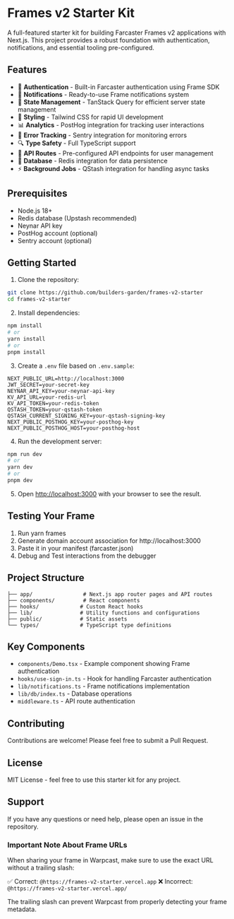 # Frames v2 Starter Kit

A full-featured starter kit for building Farcaster Frames v2 applications with Next.js. This project provides a robust foundation with authentication, notifications, and essential tooling pre-configured.

## Features

- 🔐 **Authentication** - Built-in Farcaster authentication using Frame SDK
- 📨 **Notifications** - Ready-to-use Frame notifications system
- 🔄 **State Management** - TanStack Query for efficient server state management
- 🎨 **Styling** - Tailwind CSS for rapid UI development
- 📊 **Analytics** - PostHog integration for tracking user interactions
- 🐛 **Error Tracking** - Sentry integration for monitoring errors
- 🔍 **Type Safety** - Full TypeScript support
- 🚀 **API Routes** - Pre-configured API endpoints for user management
- 💾 **Database** - Redis integration for data persistence
- ⚡ **Background Jobs** - QStash integration for handling async tasks

## Prerequisites

- Node.js 18+
- Redis database (Upstash recommended)
- Neynar API key
- PostHog account (optional)
- Sentry account (optional)

## Getting Started

1. Clone the repository:
```bash
git clone https://github.com/builders-garden/frames-v2-starter
cd frames-v2-starter
````

2. Install dependencies:

```bash
npm install
# or
yarn install
# or
pnpm install
```

3. Create a `.env` file based on `.env.sample`:

```env
NEXT_PUBLIC_URL=http://localhost:3000
JWT_SECRET=your-secret-key
NEYNAR_API_KEY=your-neynar-api-key
KV_API_URL=your-redis-url
KV_API_TOKEN=your-redis-token
QSTASH_TOKEN=your-qstash-token
QSTASH_CURRENT_SIGNING_KEY=your-qstash-signing-key
NEXT_PUBLIC_POSTHOG_KEY=your-posthog-key
NEXT_PUBLIC_POSTHOG_HOST=your-posthog-host
```

4. Run the development server:

```bash
npm run dev
# or
yarn dev
# or
pnpm dev
```

5. Open [http://localhost:3000](http://localhost:3000) with your browser to see the result.

## Testing Your Frame
1. Run yarn frames
2. Generate domain account association for http://localhost:3000
3. Paste it in your manifest (farcaster.json)
4. Debug and Test interactions from the debugger

## Project Structure

```
├── app/                # Next.js app router pages and API routes
├── components/         # React components
├── hooks/             # Custom React hooks
├── lib/               # Utility functions and configurations
├── public/            # Static assets
└── types/             # TypeScript type definitions
```

## Key Components

- `components/Demo.tsx` - Example component showing Frame authentication
- `hooks/use-sign-in.ts` - Hook for handling Farcaster authentication
- `lib/notifications.ts` - Frame notifications implementation
- `lib/db/index.ts` - Database operations
- `middleware.ts` - API route authentication

## Contributing

Contributions are welcome! Please feel free to submit a Pull Request.

## License

MIT License - feel free to use this starter kit for any project.

## Support

If you have any questions or need help, please open an issue in the repository.

### Important Note About Frame URLs

When sharing your frame in Warpcast, make sure to use the exact URL without a trailing slash:

✅ Correct: `@https://frames-v2-starter.vercel.app`
❌ Incorrect: `@https://frames-v2-starter.vercel.app/`

The trailing slash can prevent Warpcast from properly detecting your frame metadata.
